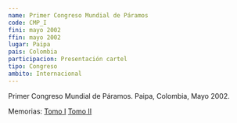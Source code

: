 ```yaml
---
name: Primer Congreso Mundial de Páramos
code: CMP_I
fini: mayo 2002
ffin: mayo 2002
lugar: Paipa
pais: Colombia
participacion: Presentación cartel
tipo: Congreso
ambito: Internacional
---
```


Primer Congreso Mundial de Páramos. Paipa, Colombia, Mayo 2002.

Memorias: [Tomo I](http://fundacionecoan.org/Documentos/Primer%20Congreso%20Mundial%20de%20Paramos/TOMO%201.pdf) [Tomo II](http://fundacionecoan.org/Documentos/Primer%20Congreso%20Mundial%20de%20Paramos/TOMO%202.pdf)
